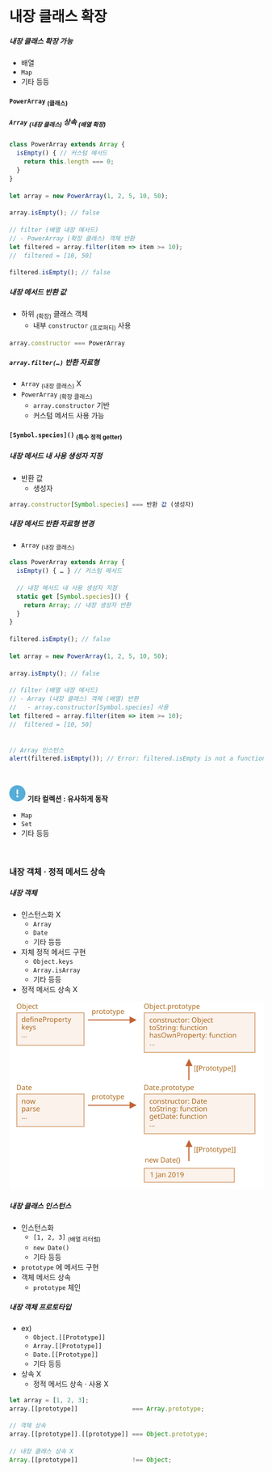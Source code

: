 내장 클래스 확장
====

##### 내장 클래스 확장 가능
- 배열
- `Map`
- 기타 등등

#### `PowerArray` <sub>(클래스)</sub>

##### `Array` <sub>(내장 클래스)</sub> 상속 <sub>(배열 확장)</sub>
```javascript
class PowerArray extends Array {
  isEmpty() { // 커스텀 메서드
    return this.length === 0;
  }
}

let array = new PowerArray(1, 2, 5, 10, 50);

array.isEmpty(); // false

// filter (배열 내장 메서드)
// - PowerArray (확장 클래스) 객체 반환
let filtered = array.filter(item => item >= 10);
//  filtered = [10, 50]

filtered.isEmpty(); // false
```

##### 내장 메서드 반환 값
- 하위 <sub>(확장)</sub> 클래스 객체
  - 내부 `constructor` <sub>(프로퍼티)</sub> 사용
```javascript
array.constructor === PowerArray
```

##### `array.filter(…)` 반환 자료형
- `Array` <sub>(내장 클래스)</sub> X
- `PowerArray` <sub>(확장 클래스)</sub>
  - `array.constructor` 기반
  - 커스텀 메서드 사용 가능

#### `[Symbol.species]()` <sub>(특수 정적 getter)</sub>

##### 내장 메서드 내 사용 생성자 지정
- 반환 값
  - 생성자
```javascript
array.constructor[Symbol.species] === 반환 값 (생성자)
```

##### 내장 메서드 반환 자료형 변경
- `Array` <sub>(내장 클래스)</sub>
```javascript
class PowerArray extends Array {
  isEmpty() { … } // 커스텀 메서드

  // 내장 메서드 내 사용 생성자 지정
  static get [Symbol.species]() {
    return Array; // 내장 생성자 반환
  }
}

filtered.isEmpty(); // false

let array = new PowerArray(1, 2, 5, 10, 50);

array.isEmpty(); // false

// filter (배열 내장 메서드)
// - Array (내장 클래스) 객체 (배열) 반환
//   - array.constructor[Symbol.species] 사용
let filtered = array.filter(item => item >= 10);
//  filtered = [10, 50]


// Array 인스턴스
alert(filtered.isEmpty()); // Error: filtered.isEmpty is not a function
```

<br />

<img src="../../images/commons/icons/circle-exclamation-solid.svg" /> **기타 컬렉션 : 유사하게 동작**

- `Map`
- `Set`
- 기타 등등

<br />

### 내장 객체 · 정적 메서드 상속

##### 내장 객체
- 인스턴스화 X
  - `Array`
  - `Date`
  - 기타 등등
- 자체 정적 메서드 구현
  - `Object.keys`
  - `Array.isArray`
  - 기타 등등
- 정적 메서드 상속 X

![object-date-inheritance](../../images/01/09/05/object-date-inheritance.svg)

##### 내장 클래스 인스턴스
- 인스턴스화
  - `[1, 2, 3]` <sub>(배열 리터럴)</sub>
  - `new Date()`
  - 기타 등등
- `prototype` 에 메서드 구현
- 객체 메서드 상속
  - `prototype` 체인

##### 내장 객체 프로토타입
- ex\)
  - `Object.[[Prototype]]`
  - `Array.[[Prototype]]`
  - `Date.[[Prototype]]`
  - 기타 등등
- 상속 X
  - 정적 메서드 상속 · 사용 X
```javascript
let array = [1, 2, 3];
array.[[prototype]]               === Array.prototype;

// 객체 상속
array.[[prototype]].[[prototype]] === Object.prototype;

// 내장 클래스 상속 X
Array.[[prototype]]               !== Object;
```
